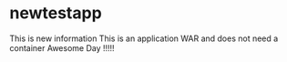 # newtestapp
This is new information
This is an application WAR and does not need a container
Awesome Day !!!!!
